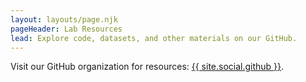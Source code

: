 ```yaml
---
layout: layouts/page.njk
pageHeader: Lab Resources
lead: Explore code, datasets, and other materials on our GitHub.
---
```

<p>
  Visit our GitHub organization for resources:
  <a href="{{ site.social.github }}" target="_blank" rel="noopener">{{ site.social.github }}</a>.
</p>
